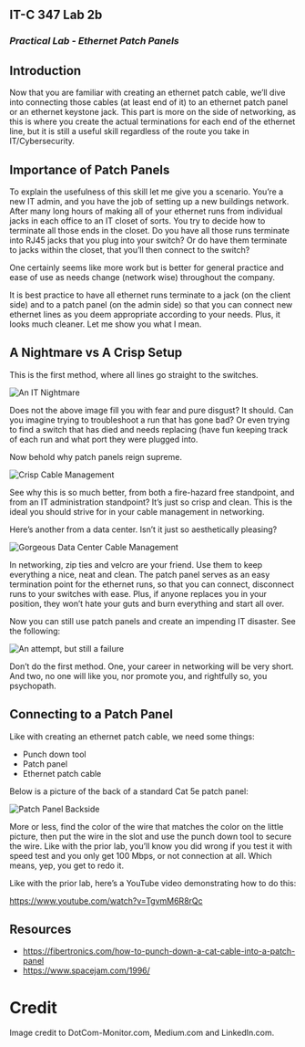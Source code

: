 ## IT-C 347 Lab 2b
### *Practical Lab - Ethernet Patch Panels*
## Introduction

Now that you are familiar with creating an ethernet patch cable, we’ll dive into connecting those cables (at least end of it) to an ethernet patch panel or an ethernet keystone jack. This part is more on the side of networking, as this is where you create the actual terminations for each end of the ethernet line, but it is still a useful skill regardless of the route you take in IT/Cybersecurity.

## Importance of Patch Panels

To explain the usefulness of this skill let me give you a scenario. You’re a new IT admin, and you have the job of setting up a new buildings network. After many long hours of making all of your ethernet runs from individual jacks in each office to an IT closet of sorts. You try to decide how to terminate all those ends in the closet. Do you have all those runs terminate into RJ45 jacks that you plug into your switch? Or do have them terminate to jacks within the closet, that you’ll then connect to the switch?

One certainly seems like more work but is better for general practice and ease of use as needs change (network wise) throughout the company. 

It is best practice to have all ethernet runs terminate to a jack (on the client side) and to a patch panel (on the admin side) so that you can connect new ethernet lines as you deem appropriate according to your needs. Plus, it looks much cleaner. Let me show you what I mean.

## A Nightmare vs A Crisp Setup

This is the first method, where all lines go straight to the switches.

![An IT Nightmare](/assets/images/lab2b/it-living-nightmare.jpg "An IT Nightmare")
 
Does not the above image fill you with fear and pure disgust? It should. Can you imagine trying to troubleshoot a run that has gone bad? Or even trying to find a switch that has died and needs replacing (have fun keeping track of each run and what port they were plugged into.

Now behold why patch panels reign supreme.

![Crisp Cable Management](/assets/images/lab2b/crisp-cable-management.jpeg "Crisp Cable Management")

See why this is so much better, from both a fire-hazard free standpoint, and from an IT administration standpoint? It’s just so crisp and clean. This is the ideal you should strive for in your cable management in networking.

Here’s another from a data center. Isn’t it just so aesthetically pleasing?

![Gorgeous Data Center Cable Management](/assets/images/lab2b/its-gorgeous.jpg "Gorgeous Data Center Cable Management")

In networking, zip ties and velcro are your friend. Use them to keep everything a nice, neat and clean. The patch panel serves as an easy termination point for the ethernet runs, so that you can connect, disconnect runs to your switches with ease. Plus, if anyone replaces you in your position, they won’t hate your guts and burn everything and start all over.

Now you can still use patch panels and create an impending IT disaster. See the following:

![An attempt, but still a failure](/assets/images/lab2b/an-attempt.webp "An attempt, but still a failure")

Don’t do the first method. One, your career in networking will be very short. And two, no one will like you, nor promote you, and rightfully so, you psychopath.

## Connecting to a Patch Panel

Like with creating an ethernet patch cable, we need some things:
-	Punch down tool
-	Patch panel
-	Ethernet patch cable

Below is a picture of the back of a standard Cat 5e patch panel:

![Patch Panel Backside](/assets/images/lab2b/patch-panel-backside.jpg "Patch Panel Backside")
 
More or less, find the color of the wire that matches the color on the little picture, then put the wire in the slot and use the punch down tool to secure the wire. Like with the prior lab, you’ll know you did wrong if you test it with speed test and you only get 100 Mbps, or not connection at all. Which means, yep, you get to redo it. 

Like with the prior lab, here’s a YouTube video demonstrating how to do this:

https://www.youtube.com/watch?v=TgvmM6R8rQc

## Resources
-	https://fibertronics.com/how-to-punch-down-a-cat-cable-into-a-patch-panel
-	https://www.spacejam.com/1996/

# Credit

Image credit to DotCom-Monitor.com, Medium.com and LinkedIn.com. 
